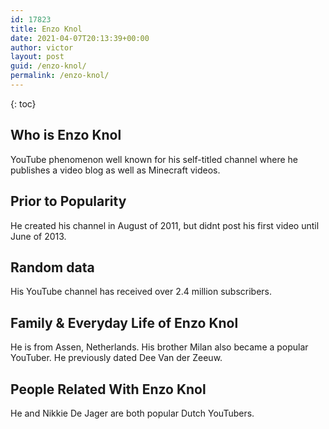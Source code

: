 ```yaml
---
id: 17823
title: Enzo Knol
date: 2021-04-07T20:13:39+00:00
author: victor
layout: post
guid: /enzo-knol/
permalink: /enzo-knol/
---
```



{: toc}


## Who is Enzo Knol



YouTube phenomenon well known for his self-titled channel where he publishes a video blog as well as Minecraft videos.

                
                
                
## Prior to Popularity



He created his channel in August of 2011, but didnt post his first video until June of 2013. 

                
                
                
## Random data



His YouTube channel has received over 2.4 million subscribers.

                
                
                
## Family & Everyday Life of Enzo Knol



He is from Assen, Netherlands. His brother Milan also became a popular YouTuber. He previously dated Dee Van der Zeeuw.

                
                
                
## People Related With Enzo Knol



He and Nikkie De Jager are both popular Dutch YouTubers.

                
              
            
          
          
          